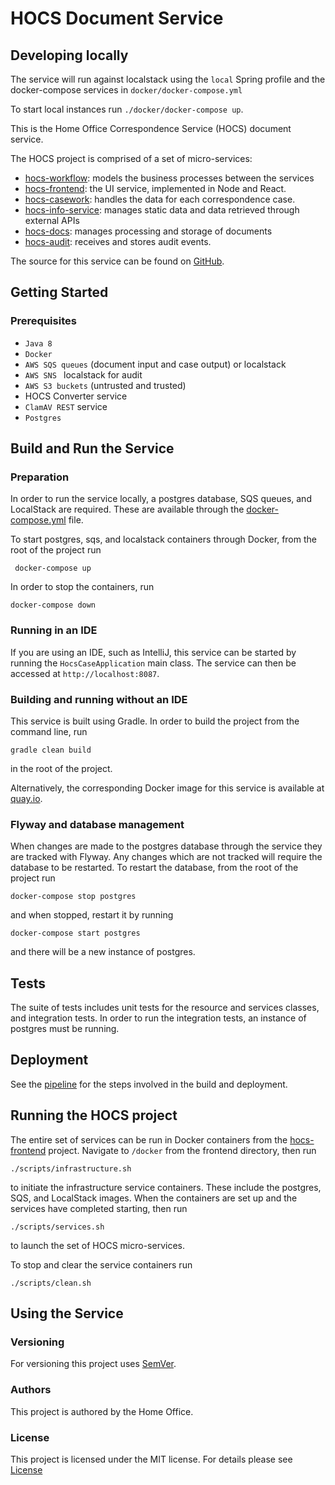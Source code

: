 # HOCS Document Service

 ## Developing locally
 
 The service will run against localstack using the `local` Spring profile and the docker-compose services in `docker/docker-compose.yml`
 
 To start local instances run `./docker/docker-compose up`.
 

This is the Home Office Correspondence Service (HOCS) document service.

The HOCS project is comprised of a set of micro-services:
* [hocs-workflow](https://github.com/UKHomeOffice/hocs-workflow): models the business processes between the services
* [hocs-frontend](https://github.com/UKHomeOffice/hocs-frontend): the UI service, implemented in Node and React.
* [hocs-casework](https://github.com/UKHomeOffice/hocs-casework): handles the data for each correspondence case.
* [hocs-info-service](https://github.com/UKHomeOffice/hocs-info-service): manages static data and data retrieved through external APIs
* [hocs-docs](https://github.com/UKHomeOffice/hocs-docs): manages processing and storage of documents
* [hocs-audit](https://github.com/UKHomeOffice/hocs-audit): receives and stores audit events.

The source for this service can be found on [GitHub](https://github.com/UKHomeOffice/hocs-docs.git).


## Getting Started


### Prerequisites

* ```Java 8```
* ```Docker```
* ```AWS SQS queues``` (document input and case output) or localstack
* ```AWS SNS ``` localstack for audit
* ```AWS S3 buckets``` (untrusted and trusted)
* HOCS Converter service 
* ```ClamAV REST``` service
* ```Postgres``` 
 

## Build and Run the Service

### Preparation
In order to run the service locally, a postgres database, SQS queues, and LocalStack are required. 
These are available through the [docker-compose.yml](docker-compose.yml) file.

To start postgres, sqs, and localstack containers through Docker, from the root of the project run 

```
 docker-compose up 
 ```
In order to stop the containers, run
````$xslt
docker-compose down
````

### Running in an IDE

If you are using an IDE, such as IntelliJ, this service can be started by running the ```HocsCaseApplication``` main class. 
The service can then be accessed at ```http://localhost:8087```.

### Building and running without an IDE

This service is built using Gradle. In order to build the project from the command line, run

```
gradle clean build
```
in the root of the project.


<!--- building container locally with gradle clean build and running --->


Alternatively, the corresponding Docker image for this service is available at [quay.io](https://quay.io/repository/ukhomeofficedigital/hocs-docs).

### Flyway and database management

When changes are made to the postgres database through the service they are tracked with Flyway. Any changes which are not tracked will require the database to be restarted. 
To restart the database, from the root of the project run

```$xslt
docker-compose stop postgres
```
and when stopped, restart it by running
```$xslt
docker-compose start postgres
```
and there will be a new instance of postgres.

## Tests

The suite of tests includes unit tests for the resource and services classes, and integration tests. In order to run the integration tests, an instance of postgres must be running.


## Deployment

 See the [pipeline](.drone.yml) for the steps involved in the build and deployment.

## Running the HOCS project

The entire set of services can be run in Docker containers from the
 [hocs-frontend](https://github.com/UKHomeOffice/hocs-frontend) project. Navigate to ```/docker``` from the frontend directory, then run
 
 ```$xslt
./scripts/infrastructure.sh
```
to initiate the infrastructure service containers. These include the postgres, SQS, and LocalStack images. 
When the containers are set up and the services have completed starting, then run

```$xslt
./scripts/services.sh
```
to launch the set of HOCS micro-services.

To stop and clear the service containers run
```
./scripts/clean.sh
```
## Using the Service

### Versioning

For versioning this project uses [SemVer](https://semver.org/).

### Authors

This project is authored by the Home Office.

### License 

This project is licensed under the MIT license. For details please see [License](LICENSE) 
